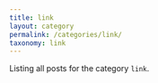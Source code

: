```yaml
---
title: link
layout: category
permalink: /categories/link/
taxonomy: link
---
```


Listing all posts for the category `link`.
